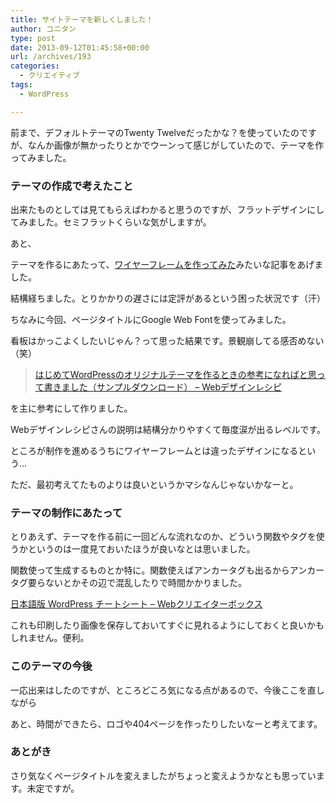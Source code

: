 ```yaml
---
title: サイトテーマを新しくしました！
author: コニタン
type: post
date: 2013-09-12T01:45:58+00:00
url: /archives/193
categories:
  - クリエイティブ
tags:
  - WordPress

---
```

前まで、デフォルトテーマのTwenty Twelveだったかな？を使っていたのですが、なんか画像が無かったりとかでウーンって感じがしていたので、テーマを作ってみました。

<!--more-->

### テーマの作成で考えたこと

出来たものとしては見てもらえばわかると思うのですが、フラットデザインにしてみました。セミフラットくらいな気がしますが。

あと、

テーマを作るにあたって、<a href="peng-note.com/?p=125" target="_blank">ワイヤーフレームを作ってみた</a>みたいな記事をあげました。
  
結構経ちました。とりかかりの遅さには定評があるという困った状況です（汗）

ちなみに今回、ページタイトルにGoogle Web Fontを使ってみました。
  
看板はかっこよくしたいじゃん？って思った結果です。景観崩してる感否めない（笑）

> <a href="http://webdesignrecipes.com/first-time-wordpress-origin-theme/" target="_blank">はじめてWordPressのオリジナルテーマを作るときの参考になればと思って書きました（サンプルダウンロード） &#8211; Webデザインレシピ</a>

を主に参考にして作りました。
  
Webデザインレシピさんの説明は結構分かりやすくて毎度涙が出るレベルです。

ところが制作を進めるうちにワイヤーフレームとは違ったデザインになるという…
  
ただ、最初考えてたものよりは良いというかマシなんじゃないかなーと。

### テーマの制作にあたって

とりあえず、テーマを作る前に一回どんな流れなのか、どういう関数やタグを使うかというのは一度見ておいたほうが良いなとは思いました。
  
関数使って生成するものとか特に。関数使えばアンカータグも出るからアンカータグ要らないとかその辺で混乱したりで時間かかりました。

<a href="http://www.webcreatorbox.com/tech/japanese-wordpress-cheat-sheet/" target="_blank">日本語版 WordPress チートシート &#8211; Webクリエイターボックス</a>
  
これも印刷したり画像を保存しておいてすぐに見れるようにしておくと良いかもしれません。便利。

### このテーマの今後

一応出来はしたのですが、ところどころ気になる点があるので、今後ここを直しながら
  
あと、時間ができたら、ロゴや404ページを作ったりしたいなーと考えてます。

### あとがき

さり気なくページタイトルを変えましたがちょっと変えようかなとも思っています。未定ですが。